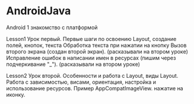 # AndroidJava
Android 1 знакомство с платформой

Lesson1 Урок первый.
Первые шаги по освоению Layout, создание полей, кнопок, текста
Обработка текста при нажатии на кнопку
Вызов второго экрана (создан второй экран). (расказывали на втором уроке)
Исправление ошибок в написании имен в ресурсах (пишим через подчеркивание "_"). (расказывали на втором уроке)

Lesson2 Урок второй.
Особенности и работа с Layout, виды Layout.
Работа с зависимостью, висами, ориентация, настройка и использование ресурсов.
Пример AppCompatImageView. нажатие на иконку.
